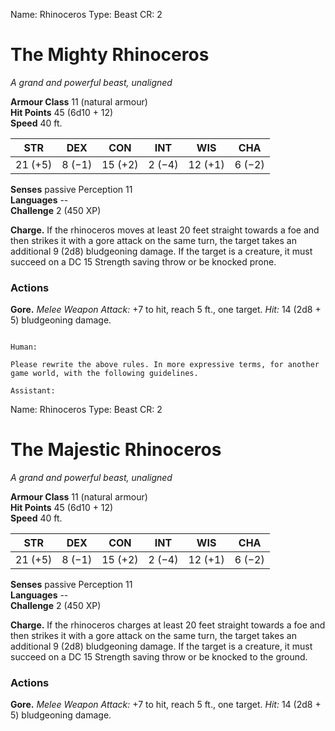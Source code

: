 Name: Rhinoceros
Type: Beast
CR: 2

# The Mighty Rhinoceros 
_A grand and powerful beast, unaligned_

**Armour Class** 11 (natural armour)    
**Hit Points** 45 (6d10 + 12)    
**Speed** 40 ft. 

| STR     | DEX     | CON     | INT     | WIS     | CHA     |
|---------|---------|---------|---------|---------|---------|
| 21 (+5) | 8 (−1)  | 15 (+2) | 2 (−4)  | 12 (+1) | 6 (−2)  |  

**Senses** passive Perception 11    
**Languages** --    
**Challenge** 2 (450 XP) 

**Charge.** If the rhinoceros moves at least 20 feet straight towards a foe and then strikes it with a gore attack on the same turn, the target takes an additional 9 (2d8) bludgeoning damage. If the target is a creature, it must succeed on a DC 15 Strength saving throw or be knocked prone. 

### Actions 
**Gore.** _Melee Weapon Attack:_ +7 to hit, reach 5 ft., one target. _Hit:_ 14 (2d8 + 5) bludgeoning damage. 
```

Human:

Please rewrite the above rules. In more expressive terms, for another game world, with the following guidelines.

Assistant:
```
Name: Rhinoceros
Type: Beast
CR: 2

# The Majestic Rhinoceros 
_A grand and powerful beast, unaligned_

**Armour Class** 11 (natural armour)    
**Hit Points** 45 (6d10 + 12)    
**Speed** 40 ft. 

| STR     | DEX     | CON     | INT     | WIS     | CHA     |
|---------|---------|---------|---------|---------|---------|
| 21 (+5) | 8 (−1)  | 15 (+2) | 2 (−4)  | 12 (+1) | 6 (−2)  |  

**Senses** passive Perception 11    
**Languages** --    
**Challenge** 2 (450 XP) 

**Charge.** If the rhinoceros charges at least 20 feet straight towards a foe and then strikes it with a gore attack on the same turn, the target takes an additional 9 (2d8) bludgeoning damage. If the target is a creature, it must succeed on a DC 15 Strength saving throw or be knocked to the ground. 

### Actions 
**Gore.** _Melee Weapon Attack:_ +7 to hit, reach 5 ft., one target. _Hit:_ 14 (2d8 + 5) bludgeoning damage. 
